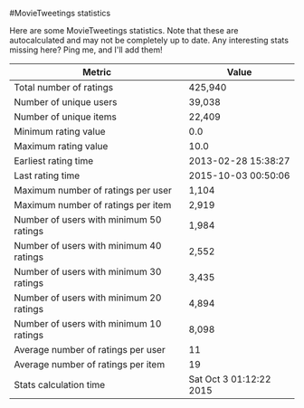 #MovieTweetings statistics

Here are some MovieTweetings statistics. Note that these are autocalculated and may not be completely up to date. Any interesting stats missing here? Ping me, and I'll add them!

Metric | Value
--- | ---
Total number of ratings                 | 425,940
Number of unique users                  | 39,038
Number of unique items                  | 22,409
Minimum rating value                    | 0.0
Maximum rating value                    | 10.0
Earliest rating time                    | 2013-02-28 15:38:27
Last rating time                        | 2015-10-03 00:50:06
Maximum number of ratings per user      | 1,104
Maximum number of ratings per item      | 2,919
Number of users with minimum 50 ratings | 1,984
Number of users with minimum 40 ratings | 2,552
Number of users with minimum 30 ratings | 3,435
Number of users with minimum 20 ratings | 4,894
Number of users with minimum 10 ratings | 8,098
Average number of ratings per user      | 11
Average number of ratings per item      | 19
Stats calculation time                  | Sat Oct  3 01:12:22 2015

